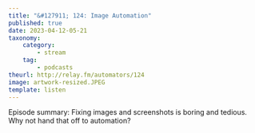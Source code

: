 ```yaml
---
title: "&#127911; 124: Image Automation"
published: true
date: 2023-04-12-05-21
taxonomy:
    category:
        - stream
    tag:
        - podcasts
theurl: http://relay.fm/automators/124
image: artwork-resized.JPEG
template: listen
---
```


Episode summary: Fixing images and screenshots is boring and tedious. Why not hand that off to automation?
